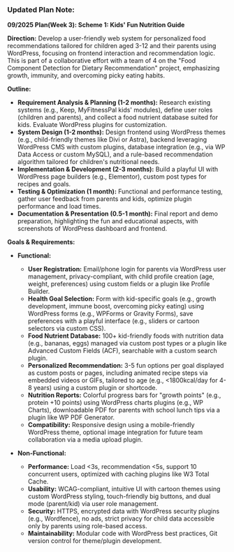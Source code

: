 ### Updated Plan Note:

**09/2025 Plan(Week 3): Scheme 1: Kids' Fun Nutrition Guide**

**Direction:** Develop a user-friendly web system for personalized food recommendations tailored for children aged 3-12 and their parents using WordPress, focusing on frontend interaction and recommendation logic. This is part of a collaborative effort with a team of 4 on the "Food Component Detection for Dietary Recommendation" project, emphasizing growth, immunity, and overcoming picky eating habits.

**Outline:**

- **Requirement Analysis & Planning (1-2 months):** Research existing systems (e.g., Keep, MyFitnessPal kids' modules), define user roles (children and parents), and collect a food nutrient database suited for kids. Evaluate WordPress plugins for customization.
- **System Design (1-2 months):** Design frontend using WordPress themes (e.g., child-friendly themes like Divi or Astra), backend leveraging WordPress CMS with custom plugins, database integration (e.g., via WP Data Access or custom MySQL), and a rule-based recommendation algorithm tailored for children's nutritional needs.
- **Implementation & Development (2-3 months):** Build a playful UI with WordPress page builders (e.g., Elementor), custom post types for recipes and goals.
- **Testing & Optimization (1 month):** Functional and performance testing, gather user feedback from parents and kids, optimize plugin performance and load times.
- **Documentation & Presentation (0.5-1 month):** Final report and demo preparation, highlighting the fun and educational aspects, with screenshots of WordPress dashboard and frontend.

**Goals & Requirements:**

- **Functional:**
  - **User Registration:** Email/phone login for parents via WordPress user management, privacy-compliant, with child profile creation (age, weight, preferences) using custom fields or a plugin like Profile Builder.
  - **Health Goal Selection:** Form with kid-specific goals (e.g., growth development, immune boost, overcoming picky eating) using WordPress forms (e.g., WPForms or Gravity Forms), save preferences with a playful interface (e.g., sliders or cartoon selectors via custom CSS).
  - **Food Nutrient Database:** 100+ kid-friendly foods with nutrition data (e.g., bananas, eggs) managed via custom post types or a plugin like Advanced Custom Fields (ACF), searchable with a custom search plugin.
  - **Personalized Recommendation:** 3-5 fun options per goal displayed as custom posts or pages, including animated recipe steps via embedded videos or GIFs, tailored to age (e.g., <1800kcal/day for 4-8 years) using a custom plugin or shortcode.
  - **Nutrition Reports:** Colorful progress bars for "growth points" (e.g., protein +10 points) using WordPress charts plugins (e.g., WP Charts), downloadable PDF for parents with school lunch tips via a plugin like WP PDF Generator.
  - **Compatibility:** Responsive design using a mobile-friendly WordPress theme, optional image integration for future team collaboration via a media upload plugin.

- **Non-Functional:**
  - **Performance:** Load <3s, recommendation <5s, support 10 concurrent users, optimized with caching plugins like W3 Total Cache.
  - **Usability:** WCAG-compliant, intuitive UI with cartoon themes using custom WordPress styling, touch-friendly big buttons, and dual mode (parent/kid) via user role management.
  - **Security:** HTTPS, encrypted data with WordPress security plugins (e.g., Wordfence), no ads, strict privacy for child data accessible only by parents using role-based access.
  - **Maintainability:** Modular code with WordPress best practices, Git version control for theme/plugin development.

